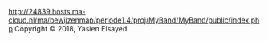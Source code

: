 http://24839.hosts.ma-cloud.nl/ma/bewijzenmap/periode1.4/proj/MyBand/MyBand/public/index.php
Copyright © 2018, Yasien Elsayed.
